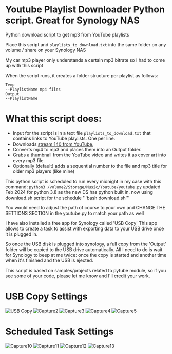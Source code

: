 # Youtube Playlist Downloader Python script. Great for Synology NAS
Python download script to get mp3 from YouTube playlists

Place this script and ```playlists_to_download.txt``` into the same folder on any volume / share on your Synology NAS

My car mp3 player only understands a certain mp3 bitrate so I had to come up with this script

When the script runs, it creates a folder structure per playlist as follows:
```
Temp
--PlaylistName mp4 files
Output
--PlaylistName
```
# What this script does:
- Input for the script is in a text file ```playlists_to_download.txt``` that contains links to YouTube playlists. One per line.
- Downloads [stream 140 from YouTube](https://github.com/alekseyn1/Synology-Youtube-Downloader/blob/main/youtube-stream-codes.md), 
- Converts mp4 to mp3 and places them into an Output folder. 
- Grabs a thumbnail from the YouTube video and writes it as cover art into every mp3 file.
- Optionally (default) adds a sequential number to the file and mp3 title for older mp3 players (like mine)

This python script is scheduled to run every midnight in my case with this command:
```python3 /volume2/Storage/Music/Youtube/youtube.py```
updated Feb 2024 for python 3.8 as the new DS has python built in. now using download.sh script for the schedule
'''bash download.sh'''

You would need to adjust the path of course to your own and CHANGE THE SETTIONS SECTION in the youtube.py to match your path as well

I have also installed a free app for Synology called 'USB Copy'
This app allows to create a task to assist with exporting data to your USB drive once it is plugged in.

So once the USB disk is plugged into synology, a full copy from the 'Output' folder will be copied to the USB drive automatically. All I need to do is wait for Synology to beep at me twice: once the copy is started and another time when it's finished and the USB is ejected.

This script is based on samples/projects related to pytube module, so if you see some of your code, please let me know and I'll credit your work.

# USB Copy Settings
![USB Copy](https://user-images.githubusercontent.com/1160500/190933704-86a9ee42-64bc-45fc-89fb-c883b2288f82.PNG)
![Capture2](https://user-images.githubusercontent.com/1160500/190933705-db67110c-d75d-4073-9f7a-e9bcc25aefb9.PNG)
![Capture3](https://user-images.githubusercontent.com/1160500/190933706-ef5cfffd-e490-48cc-b279-432bfce918b4.PNG)
![Capture4](https://user-images.githubusercontent.com/1160500/190933707-da1c0dc0-5b47-4c74-a0d6-4877f05a49cd.PNG)
![Capture5](https://user-images.githubusercontent.com/1160500/190933708-235b7c92-4d77-411c-ab2d-09b4a2efc9cb.PNG)

# Scheduled Task Settings
![Capture10](https://user-images.githubusercontent.com/1160500/190933709-cdd31694-97e6-4190-8542-73000fefbf9e.PNG)
![Capture11](https://user-images.githubusercontent.com/1160500/190933710-44ccd74b-f670-4447-ac34-f2038e3c3f4a.PNG)
![Capture12](https://user-images.githubusercontent.com/1160500/190933711-a1b353fa-520c-49e9-bd69-d12d551d9c4d.PNG)
![Capture13](https://user-images.githubusercontent.com/1160500/190933712-f12f1930-527e-4735-81ef-b9335cf2ca1e.PNG)
